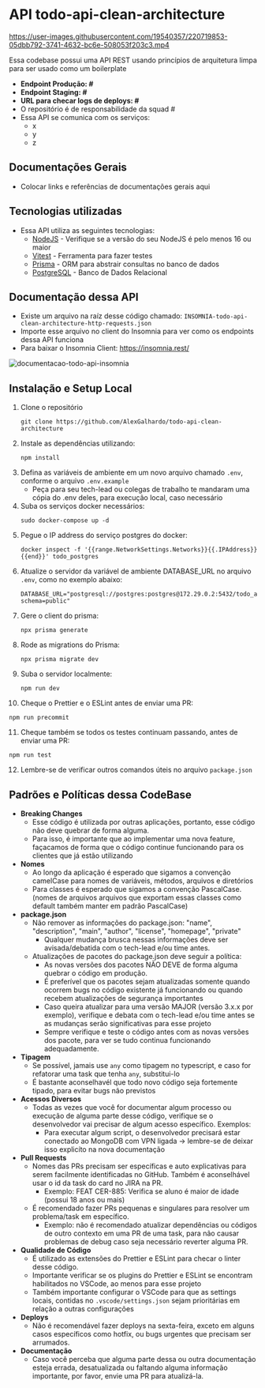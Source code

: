 # API todo-api-clean-architecture

https://user-images.githubusercontent.com/19540357/220719853-05dbb792-3741-4632-bc6e-508053f203c3.mp4

Essa codebase possui uma API REST usando princípios de arquitetura limpa para ser usado como um boilerplate

- <b>Endpoint Produção: #</b>
- <b>Endpoint Staging: # </b>
- <b>URL para checar logs de deploys: #</b>
- O repositório é de responsabilidade da squad #
- Essa API se comunica com os serviços:
   - x
   - y
   - z

## Documentações Gerais
- Colocar links e referências de documentações gerais aqui

## Tecnologias utilizadas
- Essa API utiliza as seguintes tecnologias:
   - [NodeJS](https://nodejs.org/en/) - Verifique se a versão do seu NodeJS é pelo menos 16 ou maior
   - [Vitest](https://vitest.dev/) - Ferramenta para fazer testes
   - [Prisma](https://www.prisma.io/) - ORM para abstrair consultas no banco de dados
   - [PostgreSQL](https://www.postgresql.org/) - Banco de Dados Relacional

## Documentação dessa API
- Existe um arquivo na raíz desse código chamado: `INSOMNIA-todo-api-clean-architecture-http-requests.json`
- Importe esse arquivo no client do Insomnia para ver como os endpoints dessa API funciona
- Para baixar o Insomnia Client: https://insomnia.rest/

![documentacao-todo-api-insomnia](https://user-images.githubusercontent.com/19540357/220719844-d4b026e1-5380-4a7e-ae44-5540ed95e0b4.png)

## Instalação e Setup Local

1. Clone o repositório
   ```
   git clone https://github.com/AlexGalhardo/todo-api-clean-architecture
   ```
2. Instale as dependências utilizando:
   ```
   npm install
   ```
3. Defina as variáveis de ambiente em um novo arquivo chamado `.env`, conforme o arquivo `.env.example`
   - Peça para seu tech-lead ou colegas de trabalho te mandaram uma cópia do .env deles, para execução local, caso necessário
4. Suba os serviços docker necessários:
   ```
   sudo docker-compose up -d
   ```
5. Pegue o IP address do serviço postgres do docker:
   ```
   docker inspect -f '{{range.NetworkSettings.Networks}}{{.IPAddress}}{{end}}' todo_postgres
   ```
6. Atualize o servidor da variável de ambiente DATABASE_URL no arquivo `.env`, como no exemplo abaixo:
   ```
   DATABASE_URL="postgresql://postgres:postgres@172.29.0.2:5432/todo_api?schema=public"
   ```
7. Gere o client do prisma:
   ```
   npx prisma generate
   ```
8. Rode as migrations do Prisma:
   ```
   npx prisma migrate dev
   ```
9. Suba o servidor localmente:
   ```
   npm run dev
   ```
10. Cheque o Prettier e o ESLint antes de enviar uma PR:
   ```
   npm run precommit
   ```
11. Cheque também se todos os testes continuam passando, antes de enviar uma PR:
   ```
   npm run test
   ```
12. Lembre-se de verificar outros comandos úteis no arquivo `package.json`

## Padrões e Políticas dessa CodeBase
- <b>Breaking Changes</b>
   - Esse código é utilizada por outras aplicações, portanto, esse código não deve quebrar de forma alguma.
   - Para isso, é importante que ao implementar uma nova feature, façacamos de forma que o código continue funcionando para os clientes que já estão utilizando
- <b>Nomes</b>
   - Ao longo da aplicação é esperado que sigamos a convenção camelCase para nomes de variáveis, métodos, arquivos e diretórios
   - Para classes é esperado que sigamos a convenção PascalCase. (nomes de arquivos arquivos que exportam essas classes como default também manter em padrão PascalCase)
- <b>package.json</b>
   - Não remover as informações do package.json: "name", "description", "main", "author", "license", "homepage", "private"
      - Qualquer mudança brusca nessas informações deve ser avisada/debatida com o tech-lead e/ou time antes.
   - Atualizações de pacotes do package.json deve seguir a política:
      - As novas versões dos pacotes NÃO DEVE de forma alguma quebrar o código em produção.
      - É preferível que os pacotes sejam atualizadas somente quando ocorrem bugs no código existente já funcionando ou quando recebem atualizações de segurança importantes
      - Caso queira atualizar para uma versão MAJOR (versão 3.x.x por exemplo), verifique e debata com o tech-lead e/ou time antes se as mudanças serão significativas para esse projeto
      - Sempre verifique e teste o código antes com as novas versões dos pacote, para ver se tudo continua funcionando adequadamente.
- <b>Tipagem</b>
   - Se possível, jamais use `any` como tipagem no typescript, e caso for refatorar uma task que tenha `any`, substitui-lo
   - É bastante aconselhavél que todo novo código seja fortemente tipado, para evitar bugs não previstos
- <b>Acessos Diversos</b>
   - Todas as vezes que você for documentar algum processo ou execução de alguma parte desse código, verifique se o desenvolvedor vai precisar de algum acesso específico. Exemplos:
      - Para executar algum script, o desenvolvedor precisará estar conectado ao MongoDB com VPN ligada -> lembre-se de deixar isso explicíto na nova documentação
- <b>Pull Requests</b>
   - Nomes das PRs precisam ser específicas e auto explicativas para serem facilmente identificadas no GitHub. Também é aconselhável usar o id da task do card no JIRA na PR.
      - Exemplo: FEAT CER-885: Verifica se aluno é maior de idade (possui 18 anos ou mais)
   - É recomendado fazer PRs pequenas e singulares para resolver um problema/task em específico.
      - Exemplo: não é recomendado atualizar dependências ou códigos de outro contexto em uma PR de uma task, para não causar problemas de debug caso seja necessário reverter alguma PR.
- <b>Qualidade de Código</b>
   - É utilizado as extensões do Prettier e ESLint para checar o linter desse código.
   - Importante verificar se os plugins do Prettier e ESLint se encontram habilitados no VSCode, ao menos para esse projeto
   - Também importante configurar o VSCode para que as settings locais, contidas no `.vscode/settings.json` sejam prioritárias em relação a outras configurações
- <b>Deploys</b>
   - Não é recomendável fazer deploys na sexta-feira, exceto em alguns casos específicos como hotfix, ou bugs urgentes que precisam ser arrumados.
- <b>Documentação</b>
   - Caso você perceba que alguma parte dessa ou outra documentação esteja errada, desatualizada ou faltando alguma informação importante, por favor, envie uma PR para atualizá-la.
